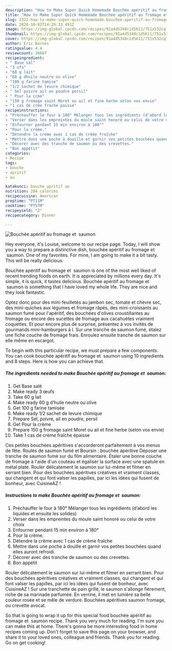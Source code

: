 ```yaml
---
description: "How to Make Super Quick Homemade Bouchée apéritif au fromage et  saumon"
title: "How to Make Super Quick Homemade Bouchée apéritif au fromage et  saumon"
slug: 2322-how-to-make-super-quick-homemade-bouchee-aperitif-au-fromage-et-saumon
date: 2020-10-02T14:29:33.491Z
image: https://img-global.cpcdn.com/recipes/91a4d5348c1d5611/751x532cq70/bouchee-aperitif-au-fromage-et-saumon-photo-principale-de-la-recette.jpg
thumbnail: https://img-global.cpcdn.com/recipes/91a4d5348c1d5611/751x532cq70/bouchee-aperitif-au-fromage-et-saumon-photo-principale-de-la-recette.jpg
cover: https://img-global.cpcdn.com/recipes/91a4d5348c1d5611/751x532cq70/bouchee-aperitif-au-fromage-et-saumon-photo-principale-de-la-recette.jpg
author: Eric Barnes
ratingvalue: 4.4
reviewcount: 36607
recipeingredient:
- " Base sal"
- "3 ufs"
- "60 g lait"
- "60 g dhuile neutre ou olive"
- "100 g farine tamise"
- "1/2 sachet de levure chimique"
- " Sel poivre ail en poudre persil"
- " Pour la crme"
- "150 g fromage saint Moret ou ail et fine herbe selon vos envie"
- "1 cas de crme frache paisse"
recipeinstructions:
- "Préchauffer le four à 180° Mélanger tous les ingrédients (d’abord les liquides et ensuite les solides)"
- "Verser dans les empreintes du moule saint honoré ou celui de votre choix"
- "Enfourner pendant 15 min environ à 180°"
- "Pour la crème."
- "Détendre la crème avec 1 cas de crème fraîche"
- "Mettre dans une poche à douille et garnir vos petites bouchées quand elles auront refroidi."
- "Décorer avec des tranche de saumon ou des crevettes."
- "Bon appétit"
categories:
- Recipe
tags:
- bouche
- apritif
- au

katakunci: bouche apritif au 
nutrition: 204 calories
recipecuisine: American
preptime: "PT11M"
cooktime: "PT57M"
recipeyield: "2"
recipecategory: Dinner

---
```



![Bouchée apéritif au fromage et  saumon](https://img-global.cpcdn.com/recipes/91a4d5348c1d5611/751x532cq70/bouchee-aperitif-au-fromage-et-saumon-photo-principale-de-la-recette.jpg)

Hey everyone, it's Louise, welcome to our recipe page. Today, I will show you a way to prepare a distinctive dish, bouchée apéritif au fromage et  saumon. One of my favorites. For mine, I am going to make it a bit tasty. This will be really delicious.

Bouchée apéritif au fromage et  saumon is one of the most well liked of recent trending foods on earth. It is appreciated by millions every day. It's simple, it is quick, it tastes delicious. Bouchée apéritif au fromage et  saumon is something that I have loved my whole life. They are nice and they look fantastic.

Optez donc pour des mini-feuilletés au jambon sec, tomate et chèvre sec, des mini-quiches aux légumes et fromage râpés, des mini-croissants au saumon fumé pour l&#39;apéritif, des bouchées d&#39;olives croustillantes au fromage ou encore des sucettes de fromage aux cacahuètes vraiment coquettes. Et pour encore plus de surprise, présentez à vos invités de gourmands mini-hamburgers à l. Sur une tranche de saumon fumé, étalez une fiche couche de fromage frais. Enroulez ensuite tranche de saumon sur elle même en escargot.


To begin with this particular recipe, we must prepare a few components. You can cook bouchée apéritif au fromage et  saumon using 10 ingredients and 8 steps. Here is how you can achieve that.

<!--inarticleads1-->

##### The ingredients needed to make Bouchée apéritif au fromage et  saumon:

1. Get  Base salé
1. Make ready 3 œufs
1. Take 60 g lait
1. Make ready 60 g d’huile neutre ou olive
1. Get 100 g farine tamisée
1. Make ready 1/2 sachet de levure chimique
1. Prepare  Sel, poivre, ail en poudre, persil
1. Get  Pour la crème
1. Prepare 150 g fromage saint Moret ou ail et fine herbe (selon vos envie)
1. Take 1 cas de crème fraîche épaisse


Ces petites bouchées apéritives s&#39;accorderont parfaitement à vos menus de fête. Roulés de saumon fumé et Boursin : bouchée apéritive Déposer une tranche de saumon fumé sur du film alimentaire. Étaler une bonne couche de fromage à l&#39;aide d&#39;un couteau et égaliser la surface avec une spatule en métal plate. Rouler délicatement le saumon sur lui-même et filmer en serrant bien. Pour des bouchées apéritives créatives et vraiment classes, qui changent et qui font valser les papilles, par ici les idées qui fusent de bonheur, avec CuisineAZ ! 

<!--inarticleads2-->

##### Instructions to make Bouchée apéritif au fromage et  saumon:

1. Préchauffer le four à 180° Mélanger tous les ingrédients (d’abord les liquides et ensuite les solides)
1. Verser dans les empreintes du moule saint honoré ou celui de votre choix
1. Enfourner pendant 15 min environ à 180°
1. Pour la crème.
1. Détendre la crème avec 1 cas de crème fraîche
1. Mettre dans une poche à douille et garnir vos petites bouchées quand elles auront refroidi.
1. Décorer avec des tranche de saumon ou des crevettes.
1. Bon appétit


Rouler délicatement le saumon sur lui-même et filmer en serrant bien. Pour des bouchées apéritives créatives et vraiment classes, qui changent et qui font valser les papilles, par ici les idées qui fusent de bonheur, avec CuisineAZ ! Sur une tranchette de pain grillé, le saumon s&#39;allonge fièrement, riche de sa marinade parfumée. En verrine, il met en lumière sa belle couleur rosée et se mêle de verdure. Bouchées apéritives saumon fromage, ou crevette avocat. 

So that is going to wrap it up for this special food bouchée apéritif au fromage et  saumon recipe. Thank you very much for reading. I'm sure you can make this at home. There's gonna be more interesting food in home recipes coming up. Don't forget to save this page on your browser, and share it to your loved ones, colleague and friends. Thank you for reading. Go on get cooking!
